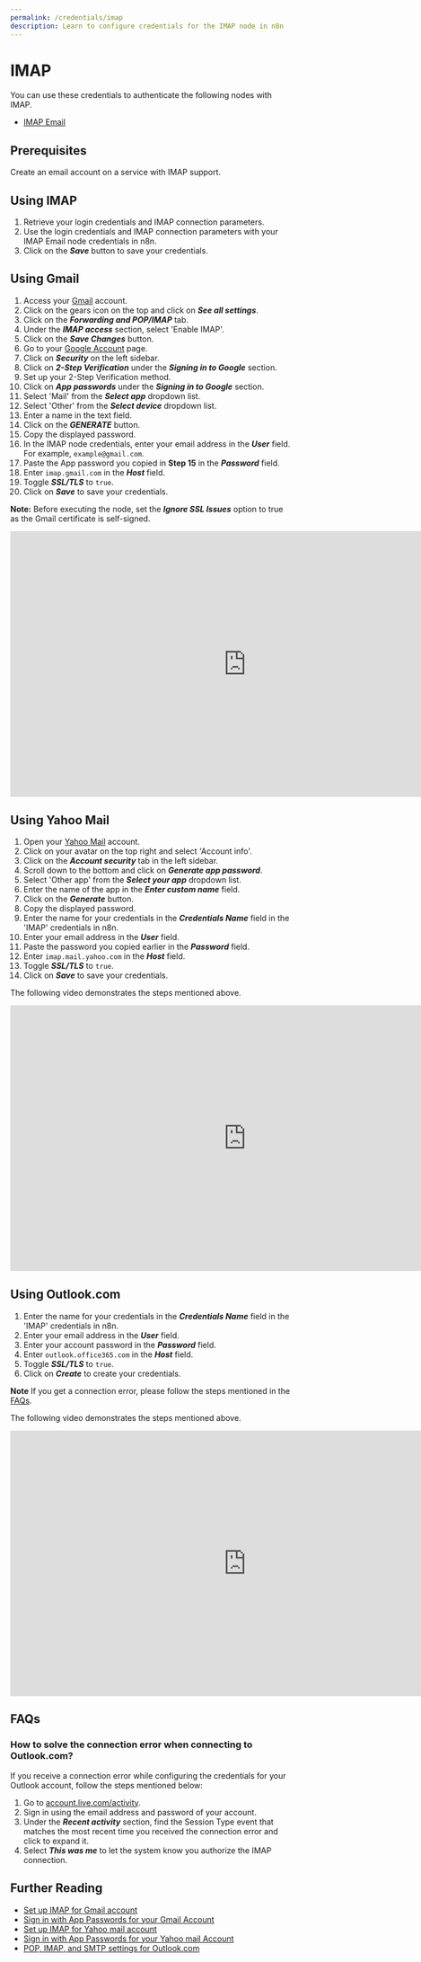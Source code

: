 ```yaml
---
permalink: /credentials/imap
description: Learn to configure credentials for the IMAP node in n8n
---
```


# IMAP

You can use these credentials to authenticate the following nodes with IMAP.
- [IMAP Email](../../nodes-library/core-nodes/IMAPEmail/README.md)

## Prerequisites

Create an email account on a service with IMAP support.

## Using IMAP

1. Retrieve your login credentials and IMAP connection parameters.
2. Use the login credentials and IMAP connection parameters with your IMAP Email node credentials in n8n.
3. Click on the ***Save*** button to save your credentials.


## Using Gmail

1. Access your [Gmail](https://mail.google.com) account.
2. Click on the gears icon on the top and click on ***See all settings***.
3. Click on the ***Forwarding and POP/IMAP*** tab.
4. Under the ***IMAP access*** section, select 'Enable IMAP'.
5. Click on the ***Save Changes*** button.
6. Go to your [Google Account](https://myaccount.google.com) page.
7. Click on ***Security*** on the left sidebar.
8. Click on ***2-Step Verification*** under the ***Signing in to Google*** section.
9. Set up your 2-Step Verification method.
10. Click on ***App passwords*** under the ***Signing in to Google*** section.
11. Select 'Mail' from the ***Select app*** dropdown list.
12. Select 'Other' from the ***Select device*** dropdown list.
13. Enter a name in the text field.
14. Click on the ***GENERATE*** button.
15. Copy the displayed password.
16. In the IMAP node credentials, enter your email address in the ***User*** field. For example, `example@gmail.com`.
17. Paste the App password you copied in **Step 15** in the ***Password*** field.
18. Enter `imap.gmail.com` in the ***Host*** field.
19. Toggle ***SSL/TLS*** to `true`.
20. Click on ***Save*** to save your credentials.

**Note:** Before executing the node, set the ***Ignore SSL Issues*** option to true as the Gmail certificate is self-signed.

<div class="video-container">
<iframe width="840" height="472.5" src="https://www.youtube.com/embed/q4KUTgiglvE" frameborder="0" allow="accelerometer; autoplay; clipboard-write; encrypted-media; gyroscope; picture-in-picture" allowfullscreen></iframe>
</div>

## Using Yahoo Mail

1. Open your [Yahoo Mail](https://mail.yahoo.com) account.
2. Click on your avatar on the top right and select 'Account info'.
3. Click on the ***Account security*** tab in the left sidebar.
4. Scroll down to the bottom and click on ***Generate app password***.
5. Select 'Other app' from the ***Select your app*** dropdown list.
6. Enter the name of the app in the ***Enter custom name*** field.
7. Click on the ***Generate*** button.
8. Copy the displayed password.
9. Enter the name for your credentials in the ***Credentials Name*** field in the 'IMAP' credentials in n8n.
10. Enter your email address in the ***User*** field.
11. Paste the password you copied earlier in the ***Password*** field.
12. Enter `imap.mail.yahoo.com` in the ***Host*** field.
13. Toggle ***SSL/TLS*** to `true`.
14. Click on ***Save*** to save your credentials.

The following video demonstrates the steps mentioned above.

<div class="video-container">
<iframe width="840" height="472.5" src="https://www.youtube.com/embed/2SFGl3xBdOA" frameborder="0" allow="accelerometer; autoplay; clipboard-write; encrypted-media; gyroscope; picture-in-picture" allowfullscreen></iframe>
</div>

## Using Outlook.com

1. Enter the name for your credentials in the ***Credentials Name*** field in the 'IMAP' credentials in n8n.
2. Enter your email address in the ***User*** field.
3. Enter your account password in the ***Password*** field.
4. Enter `outlook.office365.com` in the ***Host*** field.
5. Toggle ***SSL/TLS*** to `true`.
6. Click on ***Create*** to create your credentials.

**Note** If you get a connection error, please follow the steps mentioned in the [FAQs](#how-to-solve-the-connection-error-when-connecting-to-outlook-com).

The following video demonstrates the steps mentioned above.

<div class="video-container">
<iframe width="840" height="472.5" src="https://www.youtube.com/embed/gCWiILtHnPQ" frameborder="0" allow="accelerometer; autoplay; clipboard-write; encrypted-media; gyroscope; picture-in-picture" allowfullscreen></iframe>
</div>

## FAQs

### How to solve the connection error when connecting to Outlook.com?

If you receive a connection error while configuring the credentials for your Outlook account, follow the steps mentioned below:
1. Go to [account.live.com/activity](https://account.live.com/activity).
2. Sign in using the email address and password of your account.
3. Under the ***Recent activity*** section, find the Session Type event that matches the most recent time you received the connection error and click to expand it.
4. Select ***This was me*** to let the system know you authorize the IMAP connection.


## Further Reading

- [Set up IMAP for Gmail account](https://support.google.com/mail/answer/7126229?hl=en)
- [Sign in with App Passwords for your Gmail Account](https://support.google.com/accounts/answer/185833?hl=en)
- [Set up IMAP for Yahoo mail account](https://help.yahoo.com/kb/sln4075.html)
- [Sign in with App Passwords for your Yahoo mail Account](https://help.yahoo.com/kb/generate-manage-third-party-passwords-sln15241.html)
- [POP, IMAP, and SMTP settings for Outlook.com](https://support.microsoft.com/en-us/office/pop-imap-and-smtp-settings-for-outlook-com-d088b986-291d-42b8-9564-9c414e2aa040)
